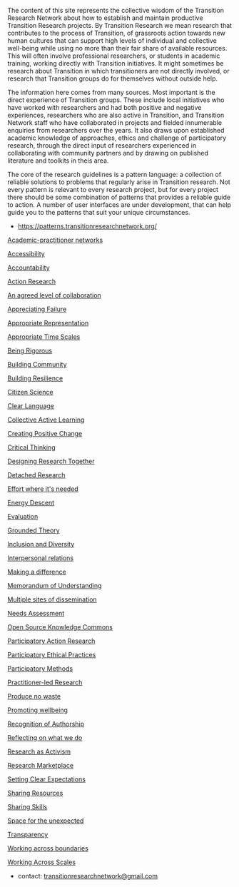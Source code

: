 

The content of this site represents the collective wisdom of the Transition Research Network about how to establish and maintain productive Transition Research projects. By Transition Research we mean research that contributes to the process of Transition, of grassroots action towards new human cultures that can support high levels of individual and collective well-being while using no more than their fair share of available resources. This will often involve professional researchers, or students in academic training, working directly with Transition initiatives. It might sometimes be research about Transition in which transitioners are not directly involved, or research that Transition groups do for themselves without outside help.

 

The information here comes from many sources. Most important is the direct experience of Transition groups. These include local initiatives who have worked with researchers and had both positive and negative experiences, researchers who are also active in Transition, and Transition Network staff who have collaborated in projects and fielded innumerable enquiries from researchers over the years. It also draws upon established academic knowledge of approaches, ethics and challenge of participatory research, through the direct input of researchers experienced in collaborating with community partners and by drawing on published literature and toolkits in theis area.

 

The core of the research guidelines is a pattern language: a collection of reliable solutions to problems that regularly arise in Transition research. Not every pattern is relevant to every research project, but for every project there should be some combination of patterns that provides a reliable guide to action. A number of user interfaces are under development, that can help guide you to the patterns that suit your unique circumstances. 

- https://patterns.transitionresearchnetwork.org/

<div class="search-result-list">

[Academic-practitioner networks](https://patterns.transitionresearchnetwork.org/Academic_practitioner_networks.html)

[Accessibility](https://patterns.transitionresearchnetwork.org/Accessibility.html)

[Accountability](https://patterns.transitionresearchnetwork.org/Accountability.html)

[Action Research](https://patterns.transitionresearchnetwork.org/Action_Research.html)

[An agreed level of collaboration](https://patterns.transitionresearchnetwork.org/An_agreed_level_of_collaboration.html)

[Appreciating Failure](https://patterns.transitionresearchnetwork.org/Appreciating_Failure.html)

[Appropriate Representation](https://patterns.transitionresearchnetwork.org/Appropriate_Representation.html)

[Appropriate Time Scales](https://patterns.transitionresearchnetwork.org/Appropriate_Time_Scales.html)

[Being Rigorous](https://patterns.transitionresearchnetwork.org/Being_Rigorous.html)

[Building Community](https://patterns.transitionresearchnetwork.org/Building_Community.html)

[Building Resilience](https://patterns.transitionresearchnetwork.org/Building_Resilience.html)

[Citizen Science](https://patterns.transitionresearchnetwork.org/Citizen_Science.html)

[Clear Language](https://patterns.transitionresearchnetwork.org/Clear_Language.html)

[Collective Active Learning](https://patterns.transitionresearchnetwork.org/Collective_Active_Learning.html)

[Creating Positive Change](https://patterns.transitionresearchnetwork.org/Creating_Positive_Change.html)

[Critical Thinking](https://patterns.transitionresearchnetwork.org/Critical_Thinking.html)

[Designing Research Together](https://patterns.transitionresearchnetwork.org/Designing_Research_Together.html)

[Detached Research](https://patterns.transitionresearchnetwork.org/Detached_Research.html)

[Effort where it's needed](https://patterns.transitionresearchnetwork.org/Effort_where_it_s_needed.html)

[Energy Descent](https://patterns.transitionresearchnetwork.org/Energy_Descent.html)

[Evaluation](https://patterns.transitionresearchnetwork.org/Evaluation.html)

[Grounded Theory](https://patterns.transitionresearchnetwork.org/Grounded_Theory.html)

[Inclusion and Diversity](https://patterns.transitionresearchnetwork.org/Inclusion_and_Diversity.html)

[Interpersonal relations](https://patterns.transitionresearchnetwork.org/Interpersonal_relations.html)

[Making a difference](https://patterns.transitionresearchnetwork.org/Making_a_difference.html)

[Memorandum of Understanding](https://patterns.transitionresearchnetwork.org/Memorandum_of_Understanding.html)

[Multiple sites of dissemination](https://patterns.transitionresearchnetwork.org/Multiple_sites_of_dissemination.html)

[Needs Assessment](https://patterns.transitionresearchnetwork.org/Needs_Assessment.html)

[Open Source Knowledge Commons](https://patterns.transitionresearchnetwork.org/Open_Source_Knowledge_Commons.html)

[Participatory Action Research](https://patterns.transitionresearchnetwork.org/Participatory_Action_Research.html)

[Participatory Ethical Practices](https://patterns.transitionresearchnetwork.org/Participatory_Ethical_Practices.html)

[Participatory Methods](https://patterns.transitionresearchnetwork.org/Participatory_Methods.html)

[Practitioner-led Research](https://patterns.transitionresearchnetwork.org/Practitioner_led_Research.html)

[Produce no waste](https://patterns.transitionresearchnetwork.org/Produce_no_waste.html)

[Promoting wellbeing](https://patterns.transitionresearchnetwork.org/Promoting_wellbeing.html)

[Recognition of Authorship](https://patterns.transitionresearchnetwork.org/Recognition_of_Authorship.html)

[Reflecting on what we do](https://patterns.transitionresearchnetwork.org/Reflecting_on_what_we_do.html)

[Research as Activism](https://patterns.transitionresearchnetwork.org/Research_as_Activism.html)

[Research Marketplace](https://patterns.transitionresearchnetwork.org/Research_Marketplace.html)

[Setting Clear Expectations](https://patterns.transitionresearchnetwork.org/Setting_Clear_Expectations.html)

[Sharing Resources](https://patterns.transitionresearchnetwork.org/Sharing_Resources.html)

[Sharing Skills](https://patterns.transitionresearchnetwork.org/Sharing_Skills.html)

[Space for the unexpected](https://patterns.transitionresearchnetwork.org/Space_for_the_unexpected.html)

[Transparency](https://patterns.transitionresearchnetwork.org/Transparency.html)

[Working across boundaries](https://patterns.transitionresearchnetwork.org/Working_across_boundaries.html)

[Working Across Scales](https://patterns.transitionresearchnetwork.org/Working_Across_Scales.html)



- contact: transitionresearchnetwork@gmail.com
